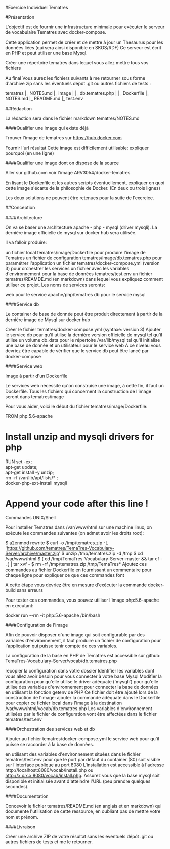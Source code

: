 #Exercice Individuel Tematres

#Présentation

L'objectif est de fournir une infrastructure minimale pour exécuter le serveur de vocabulaire Tematres avec docker-compose.

Cette application permet de créer et de mettre à jour un Thesaurus pour les données liées (qui sera ainsi disponible en SKOS/RDF) Ce serveur est écrit en PHP et peut utiliser une base Mysql.

Créer une répertoire tematres dans lequel vous allez mettre tous vos fichiers

Au final Vous aurez les fichiers suivants à me retourner sous forme d'archive zip sans les éventuels dépôt .git ou autres fichiers de tests :

tematres
  |_ NOTES.md
  |_ image
  |   |_ db.tematres.php
  |   |_ Dockerfile
  |_ NOTES.md
  |_ README.md
  |_ test.env

##Rédaction

La rédaction sera dans le fichier markdown tematres/NOTES.md

####Qualifier une image qui existe déjà

Trouver l'image de tematres sur https://hub.docker.com

Fournir l'url résultat
Cette image est difficilement utilisable: expliquer pourquoi (en une ligne)

####Qualifier une image dont on dispose de la source

Aller sur github.com voir l'image ARV3054/docker-tematres

En lisant le Dockerfile et les autres scripts éventuellement, expliquer en quoi cette image s'écarte de la philosophie de Docker. (En deux ou trois lignes)

Les deux solutions ne peuvent être retenues pour la suite de l'exercice.

##Conception

####Architecture

On va se baser une architecture apache - php - mysql (driver mysqli). La dernière image officielle de mysql sur docker hub sera utilisée.

Il va falloir produire:

un fichier local tematres/image/Dockerfile pour produire l'image de Tematres
un fichier de configuration tematres/image/db.tematres.php pour paramétrer l'application
un fichier tematres/docker-compose.yml (version 3) pour orchestrer les services
un fichier avec les variables d'environnement pour la base de données tematres/test.env
un fichier tematres/REAMDE.md (en markdown) dans lequel vous expliquez comment utiliser ce projet.
Les noms de services seronts:

web pour le service apache/php/tematres
db pour le service mysql

####Service db

Le container de base de donnée peut être produit directement à partir de la dernière image de Mysql sur docker hub

Créer le fichier tematres/docker-compose.yml (syntaxe: version 3)
Ajouter le service db pour qu'il utilise la dernière version officielle de mysql
tel qu'il utilise un volume db_data pour le répertoire /var/lib/mysql
tel qu'il initialise une base de donnée et un utilisateur pour le service web
A ce niveau vous devriez être capable de vérifier que le service db peut être lancé par docker-compose

####Service web

Image à partir d'un Dockerfile

Le services web nécessite qu'on construise une image, à cette fin, il faut un Dockerfile. Tous les fichiers qui concernent la construction de l'image seront dans tematres/image

Pour vous aider, voici le début du fichier tematres/image/Dockerfile:

FROM php:5.6-apache

# Install unzip and mysqli drivers for php
RUN set -ex; \
  apt-get update; \
  apt-get install -y unzip; \
  rm -rf /var/lib/apt/lists/* ; \
  docker-php-ext-install mysqli

# Append your code after this line !
Commandes UNIX/Shell

Pour installer Tematres dans /var/www/html sur une machine linux, on exécute les commandes suivantes (on admet avoir les droits root):

$ a2enmod rewrite
$ curl -o /tmp/tematres.zip -L 'https://github.com/tematres/TemaTres-Vocabulary-Server/archive/master.zip'
$ unzip /tmp/tematres.zip -d /tmp
$ cd /var/www/html
$ ( cd /tmp/TemaTres-Vocabulary-Server-master && tar cf - . ) | tar xvf -
$ rm -rf /tmp/tematres.zip /tmp/TemaTres*
Ajoutez ces commandes au fichier Dockerfile en fournissant un commentaire pour chaque ligne pour expliquer ce que ces commandes font

A cette étape vous devriez être en mesure d'exécuter la commande docker-build sans erreurs

Pour tester ces commandes, vous pouvez utiliser l'image php:5.6-apache en exécutant:

 docker run --rm -it php:5.6-apache /bin/bash

####Configuration de l'image

Afin de pouvoir disposer d'une image qui soit configurable par des variables d'environnement, il faut produire un fichier de configuration pour l'application qui puisse tenir compte de ces variables.

La configuration de la base en PHP de Tematres est accessible sur github: TemaTres-Vocabulary-Server/vocab/db.tematres.php

recopier la configuration dans votre dossier
Identifier les variables dont vous allez avoir besoin pour vous connecter à votre base Mysql
Modifier la configuration
pour qu'elle utilise le driver adéquate ('mysqli')
pour qu'elle utilise des variables d'environnement pour connecter la base de données en utilisant la fonction getenv de PHP
Ce fichier doit être ajouté lors de la construction de l'image: ajouter la commande adéquate dans le Dockerfile pour copier ce fichier local dans l'image à la destination /var/www/html/vocab/db.tematres.php
Les variables d'environnement utilisées par le fichier de configuration vont être affectées dans le fichier tematres/test.env

####Orchestration des services web et db

Ajouter au fichier tematres/docker-compose.yml le service web pour qu'il puisse se raccorder à la base de données.

en utilisant des variables d'environnement situées dans le fichier tematres/test.env
pour que le port par défaut du container (80) soit visible sur l'interface publique au port 8080
L'installation est accessible à l'adresse http://localhost:8080/vocab/install.php ou http://x.x.x.x:8080/vocab/install.php. Assurez vous que la base mysql soit disponible et initialisée avant d'atteindre l'URL (peu prendre quelques secondes).

####Documentation

Concevoir le fichier tematres/README.md (en anglais et en markdown) qui documente l'utilisation de cette ressource, en oubliant pas de mettre votre nom et prénom.

####Livraison

Créer une archive ZIP de votre résultat sans les éventuels dépôt .git ou autres fichiers de tests et me le retourner.
